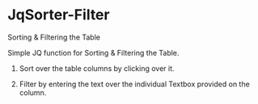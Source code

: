 # JqSorter-Filter
Sorting &amp; Filtering the Table 

Simple JQ function for Sorting & Filtering the Table.

1) Sort over the table columns by clicking over it.

2) Filter by entering the text over the individual Textbox provided on the column.
